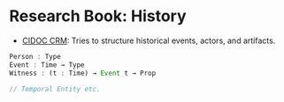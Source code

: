 # Research Book: History

* [CIDOC CRM](https://cidoc-crm.org/): Tries to structure historical events, actors, and artifacts.

```ts
Person : Type
Event : Time → Type
Witness : (t : Time) → Event t → Prop

// Temporal Entity etc.
```
